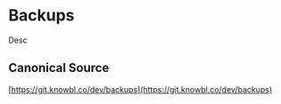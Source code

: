 # Backups

Desc

## Canonical Source

[https://git.knowbl.co/dev/backups](https://git.knowbl.co/dev/backups)